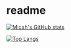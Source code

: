# readme
[![Micah's GitHub stats](https://github-readme-stats.vercel.app/api?username=MFukazawa&show_icons=true&theme=synthwave)](https://github.com/anuraghazra/github-readme-stats)

[![Top Langs](https://github-readme-stats.vercel.app/api/top-langs/?username=MFukazawa&layout=compact)](https://github.com/anuraghazra/github-readme-stats)

